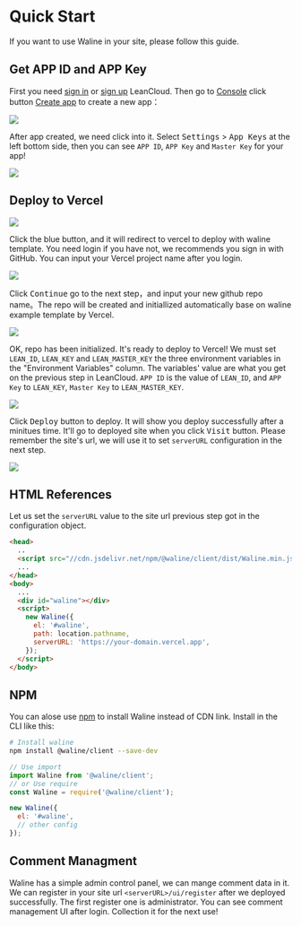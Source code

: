 # Quick Start

If you want to use Waline in your site, please follow this guide.

## Get APP ID and APP Key

First you need [sign in](https://console.leancloud.app/login.html#/signin) or [sign up](https://console.leancloud.app/login.html#/signup) LeanCloud. Then go to [Console](https://console.leancloud.app/applist.html#/apps) click button [Create app](https://console.leancloud.app/applist.html#/newapp) to create a new app：

![](https://i.loli.net/2019/06/21/5d0c995c86fac81746.jpg)

After app created, we need click into it. Select <kbd>Settings</kbd> > <kbd>App Keys</kbd> at the left bottom side, then you can see `APP ID`, `APP Key` and `Master Key` for your app!

![](https://i.loli.net/2019/06/21/5d0c997a60baa24436.jpg)

## Deploy to Vercel

[ ![](https://vercel.com/button) ](https://vercel.com/import/project?template=https://github.com/lizheming/waline/tree/master/example)

Click the blue button, and it will redirect to vercel to deploy with waline template. You need login if you have not, we recommends you sign in with GitHub. You can input your Vercel project name after you login.

![](https://p2.ssl.qhimg.com/t018cd2a91a8896a555.png)

Click <kbd>Continue</kbd> go to the next step，and input your new github repo name。The repo will be created and initiallized automatically base on waline example template by Vercel.

![](https://p4.ssl.qhimg.com/t01bb30e74f85ddf5b3.png)

OK, repo has been initialized. It's ready to deploy to Vercel! We must set `LEAN_ID`, `LEAN_KEY` and `LEAN_MASTER_KEY` the three environment variables in the "Environment Variables" column. The variables' value are what you get on the previous step in LeanCloud. `APP ID` is the value of `LEAN_ID`, and `APP Key` to `LEAN_KEY`, `Master Key` to `LEAN_MASTER_KEY`.

![](https://p5.ssl.qhimg.com/t019aec05e3e5fea5cc.png)

Click <kbd>Deploy</kbd> button to deploy. It will show you deploy successfully after a minitues time. It'll go to deployed site when you click <kbd>Visit</kbd> button. Please remember the site's url, we will use it to set `serverURL` configuration in the next step.

![](https://p0.ssl.qhimg.com/t0142b58c2e8f886b28.png)

## HTML References

Let us set the `serverURL` value to the site url previous step got in the configuration object.

```html
<head>
  ..
  <script src="//cdn.jsdelivr.net/npm/@waline/client/dist/Waline.min.js"></script>
  ...
</head>
<body>
  ...
  <div id="waline"></div>
  <script>
    new Waline({
      el: '#waline',
      path: location.pathname,
      serverURL: 'https://your-domain.vercel.app',
    });
  </script>
</body>
```

## NPM

You can alose use [npm](https://www.npmjs.com/package/@waline/client) to install Waline instead of CDN link. Install in the CLI like this:

```bash
# Install waline
npm install @waline/client --save-dev
```

```js
// Use import
import Waline from '@waline/client';
// or Use require
const Waline = require('@waline/client');

new Waline({
  el: '#waline',
  // other config
});
```

## Comment Managment

Waline has a simple admin control panel, we can mange comment data in it. We can register in your site url `<serverURL>/ui/register` after we deployed successfully. The first register one is administrator. You can see comment management UI after login. Collection it for the next use!
